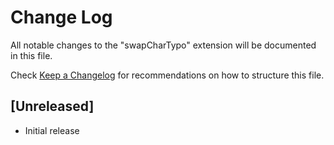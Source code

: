 # Change Log

All notable changes to the "swapCharTypo" extension will be documented in this file.

Check [Keep a Changelog](http://keepachangelog.com/) for recommendations on how to structure this file.

## [Unreleased]

- Initial release